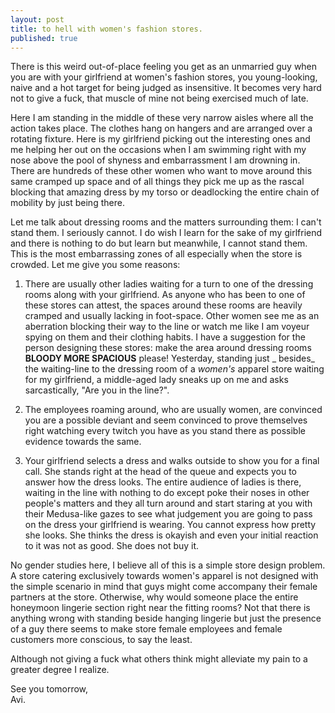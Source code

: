 ```yaml
---
layout: post
title: to hell with women's fashion stores.
published: true
---
```

There is this weird out-of-place feeling you get as an unmarried guy when you are with your girlfriend at women's fashion stores, you young-looking, naive and a hot target for being judged as insensitive. It becomes very hard not to give a fuck, that muscle of mine not being exercised much of late. 

Here I am standing in the middle of these very narrow aisles where all the action takes place. The clothes hang on hangers and are arranged over a rotating fixture. Here is my girlfriend picking out the interesting ones and me helping her out on the occasions when I am swimming right with my nose above the pool of shyness and embarrassment I am drowning in. There are hundreds of these other women who want to move around this same cramped up space and of all things they pick me up as the rascal blocking that amazing dress by my torso or deadlocking the entire chain of mobility by just being there.

Let me talk about dressing rooms and the matters surrounding them: I can't stand them. I seriously cannot. I do wish I learn for the sake of my girlfriend and there is nothing to do but learn but meanwhile, I cannot stand them. This is the most embarrassing zones of all especially when the store is crowded. Let me give you some reasons:

1. There are usually other ladies waiting for a turn to one of the dressing rooms along with your girlfriend. As anyone who has been to one of these stores can attest, the spaces around these rooms are heavily cramped and usually lacking in foot-space. Other women see me as an aberration blocking their way to the line or watch me like I am voyeur spying on them and their clothing habits. I have a suggestion for the person designing these stores: make the area around dressing rooms **BLOODY MORE SPACIOUS** please! Yesterday, standing just _ besides_ the waiting-line to the dressing room of a _women's_ apparel store waiting for my girlfriend, a middle-aged lady sneaks up on me and asks sarcastically, "Are you in the line?".

2. The employees roaming around, who are usually women, are convinced you are a possible deviant and seem convinced to prove themselves right watching every twitch you have as you stand there as possible evidence towards the same.

3. Your girlfriend selects a dress and walks outside to show you for a final call. She stands right at the head of the queue and expects you to answer how the dress looks. The entire audience of ladies is there, waiting in the line with nothing to do except poke their noses in other people's matters and they all turn around and start staring at you with their Medusa-like gazes to see what judgement you are going to pass on the dress your girlfriend is wearing. You cannot express how pretty she looks. She thinks the dress is okayish and even your initial reaction to it was not as good. She does not buy it.

No gender studies here, I believe all of this is a simple store design problem. A store catering exclusively towards women's apparel is not designed with the simple scenario in mind that guys might come accompany their female partners at the store. Otherwise, why would someone place the entire honeymoon lingerie section right near the fitting rooms? Not that there is anything wrong with standing beside hanging lingerie but just the presence of a guy there seems to make store female employees and female customers more conscious, to say the least. 

Although not giving a fuck what others think might alleviate my pain to a greater degree I realize.

See you tomorrow,  
Avi.
